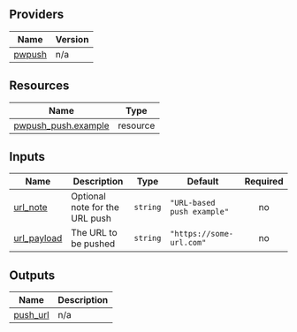 <!-- BEGIN_TF_DOCS -->


## Providers

| Name | Version |
|------|---------|
| <a name="provider_pwpush"></a> [pwpush](#provider\_pwpush) | n/a |

## Resources

| Name | Type |
|------|------|
| [pwpush_push.example](https://registry.terraform.io/providers/grulicht/pwpush/latest/docs/resources/push) | resource |

## Inputs

| Name | Description | Type | Default | Required |
|------|-------------|------|---------|:--------:|
| <a name="input_url_note"></a> [url\_note](#input\_url\_note) | Optional note for the URL push | `string` | `"URL-based push example"` | no |
| <a name="input_url_payload"></a> [url\_payload](#input\_url\_payload) | The URL to be pushed | `string` | `"https://some-url.com"` | no |

## Outputs

| Name | Description |
|------|-------------|
| <a name="output_push_url"></a> [push\_url](#output\_push\_url) | n/a |
<!-- END_TF_DOCS -->